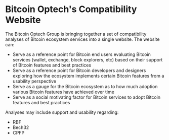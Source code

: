 # Bitcoin Optech's Compatibility Website

The Bitcoin Optech Group is bringing together a set of compatibility analyses of Bitcoin ecosystem services into a single website. The website can:

- Serve as a reference point for Bitcoin end users evaluating Bitcoin services (wallet, exchange, block explorers, etc) based on their support of Bitcoin features and best practices
- Serve as a reference point for Bitcoin developers and designers exploring how the ecosystem implements certain Bitcoin features from a usability perspective
- Serve as a gauge for the Bitcoin ecosystem as to how much adoption various Bitcoin features have achieved over time
- Serve as a social motivating factor for Bitcoin services to adopt Bitcoin features and best practices

Analyses may include support and usability regarding:

- RBF 
- Bech32
- CPFP
